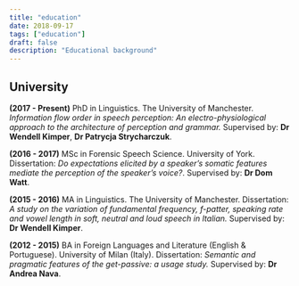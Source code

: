 ```yaml
---
title: "education"
date: 2018-09-17
tags: ["education"]
draft: false
description: "Educational background"
---
```


## University

__(2017 - Present)__	PhD in Linguistics.
				The University of Manchester.
				_Information flow order in speech perception: An electro-physiological 						approach to the architecture of perception and grammar._
				Supervised by: __Dr Wendell Kimper__, __Dr Patrycja Strycharczuk__.

__(2016 - 2017)__		MSc in Forensic Speech Science.
				University of York.
				Dissertation: _Do expectations elicited by a speaker’s somatic features 						mediate the perception of the speaker’s voice?_.
				Supervised by: __Dr Dom Watt__.
				
__(2015 - 2016)__		MA in Linguistics.
				The University of Manchester.
				Dissertation: _A study on the variation of fundamental frequency, f-patter, 					speaking rate and vowel length in soft, neutral and loud speech in Italian._
				Supervised by: __Dr Wendell Kimper__.
				
__(2012 - 2015)__		BA in Foreign Languages and Literature (English & Portuguese).
				University of Milan (Italy).
				Dissertation: _Semantic and pragmatic features of the get-passive: a usage 					study._
				Supervised by: __Dr Andrea Nava__.
